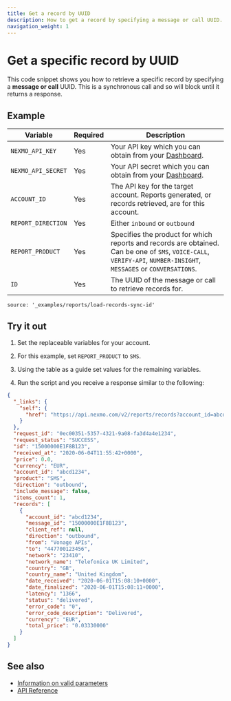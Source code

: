 ```yaml
---
title: Get a record by UUID
description: How to get a record by specifying a message or call UUID.
navigation_weight: 1
---
```


# Get a specific record by UUID

This code snippet shows you how to retrieve a specific record by specifying a **message or call** UUID. This is a synchronous call and so will block until it returns a response.

## Example

Variable | Required | Description
----|----|----
`NEXMO_API_KEY` | Yes | Your API key which you can obtain from your [Dashboard](https://dashboard.nexmo.com/sign-in).
`NEXMO_API_SECRET` | Yes | Your API secret which you can obtain from your [Dashboard](https://dashboard.nexmo.com/sign-in).
`ACCOUNT_ID` | Yes | The API key for the target account. Reports generated, or records retrieved, are for this account.
`REPORT_DIRECTION` | Yes | Either `inbound` or `outbound`
`REPORT_PRODUCT` | Yes | Specifies the product for which reports and records are obtained. Can be one of `SMS`, `VOICE-CALL`, `VERIFY-API`, `NUMBER-INSIGHT`, `MESSAGES` or `CONVERSATIONS`.
`ID` | Yes | The UUID of the message or call to retrieve records for.

```code_snippets
source: '_examples/reports/load-records-sync-id'
```

## Try it out

1. Set the replaceable variables for your account.  

2. For this example, set `REPORT_PRODUCT` to `SMS`.

3. Using the table as a guide set values for the remaining variables.

4. Run the script and you receive a response similar to the following:

```json
{
  "_links": {
    "self": {
      "href": "https://api.nexmo.com/v2/reports/records?account_id=abcd1234&product=SMS&direction=outbound&id=15000000E1F8B123"
    }
  },
  "request_id": "0ec00351-5357-4321-9a08-fa3d4a4e1234",
  "request_status": "SUCCESS",
  "id": "15000000E1F8B123",
  "received_at": "2020-06-04T11:55:42+0000",
  "price": 0.0,
  "currency": "EUR",
  "account_id": "abcd1234",
  "product": "SMS",
  "direction": "outbound",
  "include_message": false,
  "items_count": 1,
  "records": [
    {
      "account_id": "abcd1234",
      "message_id": "15000000E1F8B123",
      "client_ref": null,
      "direction": "outbound",
      "from": "Vonage APIs",
      "to": "447700123456",
      "network": "23410",
      "network_name": "Telefonica UK Limited",
      "country": "GB",
      "country_name": "United Kingdom",
      "date_received": "2020-06-01T15:08:10+0000",
      "date_finalized": "2020-06-01T15:08:11+0000",
      "latency": "1366",
      "status": "delivered",
      "error_code": "0",
      "error_code_description": "Delivered",
      "currency": "EUR",
      "total_price": "0.03330000"
    }
  ]
}
```

## See also

* [Information on valid parameters](/reports/code-snippets/before-you-begin#parameters)
* [API Reference](/api/reports)
